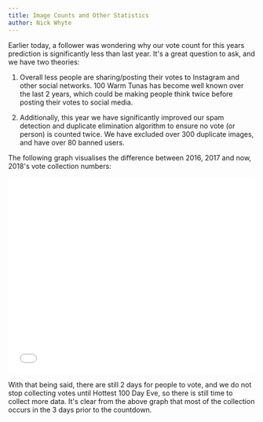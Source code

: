 ```yaml
---
title: Image Counts and Other Statistics
author: Nick Whyte
---
```


Earlier today, a follower was wondering why our vote count for this years prediction is significantly less than last year. It's a great question to ask, and we have two theories:

1.  Overall less people are sharing/posting their votes to Instagram and other social networks. 100 Warm Tunas has become well known over the last 2 years, which could be making people think twice before posting their votes to social media.

1.  Additionally, this year we have significantly improved our spam detection and duplicate elimination algorithm to ensure no vote (or person) is counted twice. We have excluded over 300 duplicate images, and have over 80 banned users.

The following graph visualises the difference between 2016, 2017 and now, 2018's vote collection numbers:

<iframe width="100%" height="400" frameborder="0" scrolling="no" src="//plot.ly/~nickw444/5.embed"></iframe>

With that being said, there are still 2 days for people to vote, and we do not stop collecting votes until Hottest 100 Day Eve, so there is still time to collect more data. It's clear from the above graph that most of the collection occurs in the 3 days prior to the countdown.


